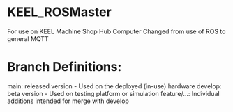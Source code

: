 # KEEL_ROSMaster
For use on KEEL Machine Shop Hub Computer
Changed from use of ROS to general MQTT

# Branch Definitions: 
main: released version - Used on the deployed (in-use) hardware
develop: beta version - Used on testing platform or simulation
feature/...: Individual additions intended for merge with develop
